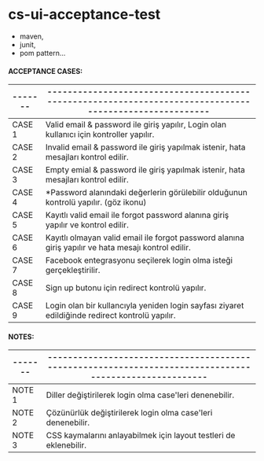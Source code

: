 # cs-ui-acceptance-test

- maven,
- junit,
- pom pattern...

#### ACCEPTANCE CASES:
|    -------  | -------------------------------------------------------------------------------------------------------- |
| ------ | ------ |
| CASE 1 | Valid email & password ile giriş yapılır, Login olan kullanıcı için kontroller yapılır.
| CASE 2 | Invalid email & password ile giriş yapılmak istenir, hata mesajları kontrol edilir.
| CASE 3 | Empty emial & password ile giriş yapılmak istenir, hata mesajları kontrol edilir.
| CASE 4 | *Password alanındaki değerlerin görülebilir olduğunun kontrolü yapılır. (göz ikonu)
| CASE 5 | Kayıtlı valid email ile forgot password alanına giriş yapılır ve  kontrol edilir.
| CASE 6 | Kayıtlı olmayan valid email ile forgot password alanına giriş yapılır ve  hata mesajı kontrol edilir.
| CASE 7 | Facebook entegrasyonu seçilerek login olma isteği gerçekleştirilir.
| CASE 8 | Sign up butonu için redirect kontrolü yapılır.
| CASE 9 | Login olan bir kullancıyla yeniden login sayfası ziyaret edildiğinde redirect kontrolü yapılır.


####  NOTES:

|    -------  | ------------------------------------------------------------------------------------------------------- |
| ------ | ------ |
| NOTE 1 | Diller değiştirilerek login olma case'leri denenebilir.
| NOTE 2 | Çözünürlük değiştirilerek login olma case'leri denenebilir.
| NOTE 3 | CSS kaymalarını anlayabilmek için layout testleri de eklenebilir.